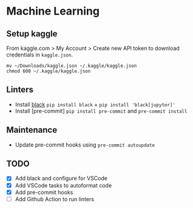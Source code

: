 # Machine Learning

## Setup kaggle

From kaggle.com > My Account > Create new API token to download credentials in `kaggle.json`.

```shell
mv ~/Downloads/kaggle.json ~/.kaggle/kaggle.json
chmod 600 ~/.kaggle/kaggle.json
```

## Linters

- Install [black](https://github.com/psf/black) `pip install black` + `pip install 'black[jupyter]'`
- Install [pre-commit] `pip install pre-commit` and `pre-commit install`

## Maintenance

- Update pre-commit hooks using `pre-commit autoupdate`

## TODO

- [x] Add black and configure for VSCode
- [x] Add VSCode tasks to autoformat code
- [x] Add pre-commit hooks
- [ ] Add Github Action to run linters
